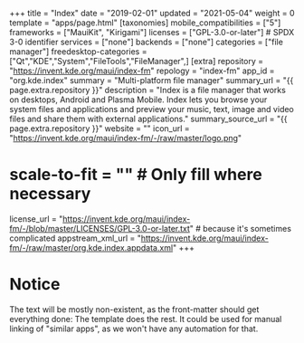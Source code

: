 +++
title = "Index"
date = "2019-02-01"
updated = "2021-05-04"
weight = 0
template = "apps/page.html"
[taxonomies]
mobile_compatibilities = ["5"]
frameworks = ["MauiKit", "Kirigami"]
licenses = ["GPL-3.0-or-later"] # SPDX 3-0 identifier
services = ["none"]
backends = ["none"]
categories = ["file manager"]
freedesktop-categories = ["Qt","KDE","System","FileTools","FileManager",]
[extra]
repository = "https://invent.kde.org/maui/index-fm"
repology = "index-fm"
app_id = "org.kde.index"
summary = "Multi-platform file manager"
summary_url = "{{ page.extra.repository }}"
description = "Index is a file manager that works on desktops, Android and Plasma Mobile. Index lets you browse your system files and applications and preview your music, text, image and video files and share them with external applications."
summary_source_url = "{{ page.extra.repository }}"
website = ""
icon_url = "https://invent.kde.org/maui/index-fm/-/raw/master/logo.png" 
# scale-to-fit = "" # Only fill where necessary
license_url = "https://invent.kde.org/maui/index-fm/-/blob/master/LICENSES/GPL-3.0-or-later.txt" # because it's sometimes complicated
appstream_xml_url = "https://invent.kde.org/maui/index-fm/-/raw/master/org.kde.index.appdata.xml"
+++

# Notice

The text will be mostly non-existent, as the front-matter should get everything done: The template does the rest. 
It could be used for manual linking of "similar apps", as we won't have any automation for that.
